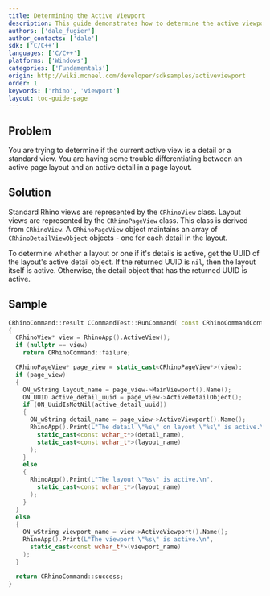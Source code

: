 ```yaml
---
title: Determining the Active Viewport
description: This guide demonstrates how to determine the active viewport using C/C++.
authors: ['dale_fugier']
author_contacts: ['dale']
sdk: ['C/C++']
languages: ['C/C++']
platforms: ['Windows']
categories: ['Fundamentals']
origin: http://wiki.mcneel.com/developer/sdksamples/activeviewport
order: 1
keywords: ['rhino', 'viewport']
layout: toc-guide-page
---
```


 
## Problem

You are trying to determine if the current active view is a detail or a standard view.  You are having some trouble differentiating between an active page layout and an active detail in a page layout.

## Solution

Standard Rhino views are represented by the `CRhinoView` class.  Layout views are represented by the `CRhinoPageView` class.  This class is derived from `CRhinoView`.  A `CRhinoPageView` object maintains an array of `CRhinoDetailViewObject` objects - one for each detail in the layout.

To determine whether a layout or one if it's details is active, get the UUID of the layout's active detail object.  If the returned UUID is `nil`, then the layout itself is active.  Otherwise, the detail object that has the returned UUID is active.

## Sample

```cpp
CRhinoCommand::result CCommandTest::RunCommand( const CRhinoCommandContext& context )
{
  CRhinoView* view = RhinoApp().ActiveView();
  if (nullptr == view)
    return CRhinoCommand::failure;

  CRhinoPageView* page_view = static_cast<CRhinoPageView*>(view);
  if (page_view)
  {
    ON_wString layout_name = page_view->MainViewport().Name();
    ON_UUID active_detail_uuid = page_view->ActiveDetailObject();
    if (ON_UuidIsNotNil(active_detail_uuid))
    {
      ON_wString detail_name = page_view->ActiveViewport().Name();
      RhinoApp().Print(L"The detail \"%s\" on layout \"%s\" is active.\n", 
        static_cast<const wchar_t*>(detail_name), 
        static_cast<const wchar_t*>(layout_name)
      );
    }
    else
    {
      RhinoApp().Print(L"The layout \"%s\" is active.\n", 
        static_cast<const wchar_t*>(layout_name)
      );
    }
  }
  else
  {
    ON_wString viewport_name = view->ActiveViewport().Name();
    RhinoApp().Print(L"The viewport \"%s\" is active.\n", 
      static_cast<const wchar_t*>(viewport_name)
    );
  }

  return CRhinoCommand::success;
}
```
